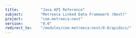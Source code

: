 ```yaml
---
title:          "Java API Reference"
subject:        "Metreeca Linked Data Framework (Next)"
project:        "com.metreeca:next"
version:        "0.0"
redirect_to:    "/modules/com.metreeca:next/0.0/apidocs/"
---
```

